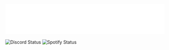 ![Logo](assets/pictures/GoofyPic.png)
<!--status-start-->
![Discord Status](https://img.shields.io/badge/Discord-dnd-red) ![Spotify Status](https://img.shields.io/badge/Listening%20to-Sleep%20Well%20by%20d4vd-1db954)
<!--status-end-->
